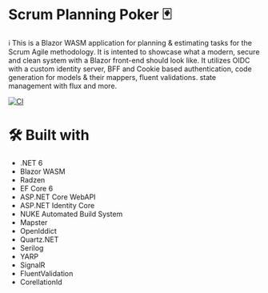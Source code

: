 # Scrum Planning Poker 🃏

ℹ This is a Blazor WASM application for planning & estimating tasks for the Scrum Agile methodology. It is intented to showcase what a modern, secure and clean system with a Blazor front-end should look like. It utilizes OIDC with a custom identity server, BFF and Cookie based authentication, code generation for models & their mappers, fluent validations. state management with flux and more.

[![CI](https://github.com/SonnyRR/planning-poker/actions/workflows/ci.yml/badge.svg)](https://github.com/SonnyRR/planning-poker/actions/workflows/ci.yml)

# 🛠 Built with
* .NET 6
* Blazor WASM
* Radzen
* EF Core 6
* ASP.NET Core WebAPI
* ASP.NET Identity Core
* NUKE Automated Build System
* Mapster
* OpenIddict
* Quartz.NET
* Serilog
* YARP
* SignalR
* FluentValidation
* CorellationId
